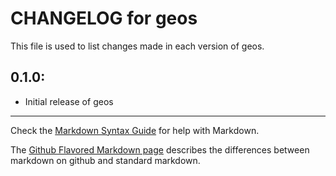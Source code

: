 # CHANGELOG for geos

This file is used to list changes made in each version of geos.

## 0.1.0:

* Initial release of geos

- - - 
Check the [Markdown Syntax Guide](http://daringfireball.net/projects/markdown/syntax) for help with Markdown.

The [Github Flavored Markdown page](http://github.github.com/github-flavored-markdown/) describes the differences between markdown on github and standard markdown.
